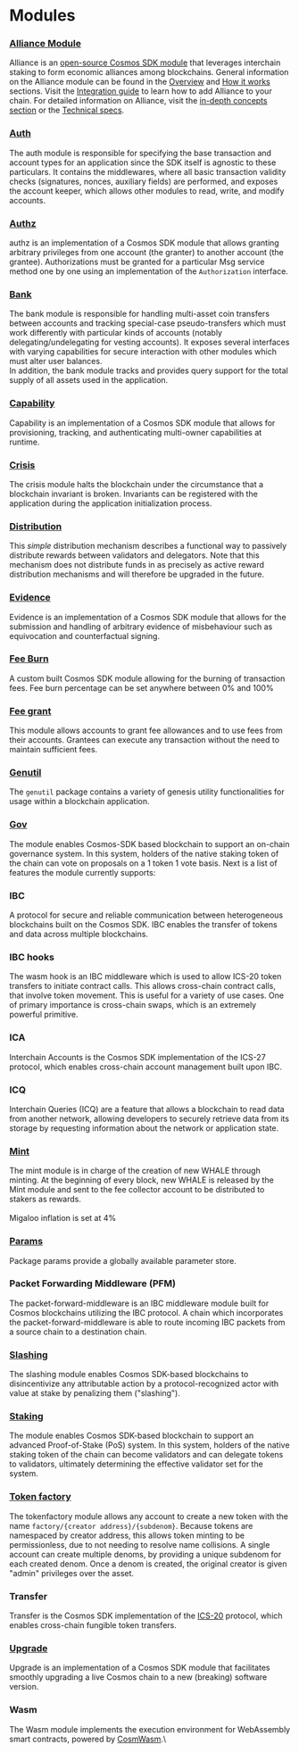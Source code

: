 # Modules



### [Alliance Module](https://docs.alliance.money/)

Alliance is an [open-source Cosmos SDK module](https://github.com/terra-money/alliance) that leverages interchain staking to form economic alliances among blockchains. General information on the Alliance module can be found in the [Overview](https://docs.alliance.money/overview) and [How it works](https://docs.alliance.money/alliance) sections. Visit the [Integration guide](https://docs.alliance.money/guides/get-started) to learn how to add Alliance to your chain. For detailed information on Alliance, visit the [in-depth concepts section](https://docs.alliance.money/concepts/staking) or the [Technical specs](https://docs.alliance.money/tech/parameters).

### [Auth](https://docs.cosmos.network/v0.46/modules/auth/)

The auth module is responsible for specifying the base transaction and account types for an application since the SDK itself is agnostic to these particulars. It contains the middlewares, where all basic transaction validity checks (signatures, nonces, auxiliary fields) are performed, and exposes the account keeper, which allows other modules to read, write, and modify accounts.

### [Authz](https://docs.cosmos.network/v0.46/modules/authz/)

authz is an implementation of a Cosmos SDK module that allows granting arbitrary privileges from one account (the granter) to another account (the grantee). Authorizations must be granted for a particular Msg service method one by one using an implementation of the `Authorization` interface.

### [Bank](https://docs.cosmos.network/v0.46/modules/bank/)

The bank module is responsible for handling multi-asset coin transfers between accounts and tracking special-case pseudo-transfers which must work differently with particular kinds of accounts (notably delegating/undelegating for vesting accounts). It exposes several interfaces with varying capabilities for secure interaction with other modules which must alter user balances.\
In addition, the bank module tracks and provides query support for the total supply of all assets used in the application.

### [Capability](https://docs.cosmos.network/v0.46/modules/capability/)

Capability is an implementation of a Cosmos SDK module that allows for provisioning, tracking, and authenticating multi-owner capabilities at runtime.

### [Crisis](https://docs.cosmos.network/v0.46/modules/crisis/)

The crisis module halts the blockchain under the circumstance that a blockchain invariant is broken. Invariants can be registered with the application during the application initialization process.

### [Distribution](https://docs.cosmos.network/v0.46/modules/distribution/)

This _simple_ distribution mechanism describes a functional way to passively distribute rewards between validators and delegators. Note that this mechanism does not distribute funds in as precisely as active reward distribution mechanisms and will therefore be upgraded in the future.

### [Evidence](https://docs.cosmos.network/v0.46/modules/evidence/)

Evidence is an implementation of a Cosmos SDK module that allows for the submission and handling of arbitrary evidence of misbehaviour such as equivocation and counterfactual signing.

### [Fee Burn](https://github.com/White-Whale-Defi-Platform/migaloo-chain/tree/release/v4.1.x/x/feeburn)

A custom built Cosmos SDK module allowing for the burning of transaction fees. Fee burn percentage can be set anywhere between 0% and 100%

### [Fee grant](https://docs.cosmos.network/v0.46/modules/feegrant/)

This module allows accounts to grant fee allowances and to use fees from their accounts. Grantees can execute any transaction without the need to maintain sufficient fees.

### [Genutil](https://docs.cosmos.network/main/build/modules/genutil)

The `genutil` package contains a variety of genesis utility functionalities for usage within a blockchain application.

### [Gov](https://docs.cosmos.network/v0.46/modules/gov/)

The module enables Cosmos-SDK based blockchain to support an on-chain governance system. In this system, holders of the native staking token of the chain can vote on proposals on a 1 token 1 vote basis. Next is a list of features the module currently supports:

### IBC

A protocol for secure and reliable communication between heterogeneous blockchains built on the Cosmos SDK. IBC enables the transfer of tokens and data across multiple blockchains.

### IBC hooks

The wasm hook is an IBC middleware which is used to allow ICS-20 token transfers to initiate contract calls. This allows cross-chain contract calls, that involve token movement. This is useful for a variety of use cases. One of primary importance is cross-chain swaps, which is an extremely powerful primitive.

### ICA

Interchain Accounts is the Cosmos SDK implementation of the ICS-27 protocol, which enables cross-chain account management built upon IBC.

### ICQ

Interchain Queries (ICQ) are a feature that allows a blockchain to read data from another network, allowing developers to securely retrieve data from its storage by requesting information about the network or application state.

### [Mint](https://docs.cosmos.network/v0.46/modules/mint/)

The mint module is in charge of the creation of new WHALE through minting. At the beginning of every block, new WHALE is released by the Mint module and sent to the fee collector account to be distributed to stakers as rewards.\
\
Migaloo inflation is set at 4%

### [Params](https://docs.cosmos.network/v0.46/modules/params/)

Package params provide a globally available parameter store.

### Packet Forwarding Middleware (PFM)

The packet-forward-middleware is an IBC middleware module built for Cosmos blockchains utilizing the IBC protocol. A chain which incorporates the packet-forward-middleware is able to route incoming IBC packets from a source chain to a destination chain.

### [Slashing](https://docs.cosmos.network/v0.46/modules/slashing/)

The slashing module enables Cosmos SDK-based blockchains to disincentivize any attributable action by a protocol-recognized actor with value at stake by penalizing them ("slashing").

### [Staking](https://docs.cosmos.network/v0.46/modules/staking/)

The module enables Cosmos SDK-based blockchain to support an advanced Proof-of-Stake (PoS) system. In this system, holders of the native staking token of the chain can become validators and can delegate tokens to validators, ultimately determining the effective validator set for the system.

### [Token factory](https://docs.osmosis.zone/osmosis-core/modules/tokenfactory/)

The tokenfactory module allows any account to create a new token with the name `factory/{creator address}/{subdenom}`. Because tokens are namespaced by creator address, this allows token minting to be permissionless, due to not needing to resolve name collisions. A single account can create multiple denoms, by providing a unique subdenom for each created denom. Once a denom is created, the original creator is given "admin" privileges over the asset.

### Transfer

Transfer is the Cosmos SDK implementation of the [ICS-20](https://github.com/cosmos/ibc/tree/master/spec/app/ics-020-fungible-token-transfer) protocol, which enables cross-chain fungible token transfers.

### [Upgrade](https://docs.cosmos.network/v0.46/modules/upgrade/)

Upgrade is an implementation of a Cosmos SDK module that facilitates smoothly upgrading a live Cosmos chain to a new (breaking) software version.

### Wasm

The Wasm module implements the execution environment for WebAssembly smart contracts, powered by [CosmWasm](https://cosmwasm.com/).\
